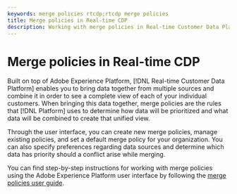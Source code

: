 ```yaml
---
keywords: merge policies rtcdp;rtcdp merge policies
title: Merge policies in Real-time CDP
description: Working with merge policies in Real-time Customer Data Platform
---
```


# Merge policies in Real-time CDP

Built on top of Adobe Experience Platform, [!DNL Real-time Customer Data Platform] enables you to bring data together from multiple sources and combine it in order to see a complete view of each of your individual customers. When bringing this data together, merge policies are the rules that [!DNL Platform] uses to determine how data will be prioritized and what data will be combined to create that unified view.

Through the user interface, you can create new merge policies, manage existing policies, and set a default merge policy for your organization. You can also specify preferences regarding data sources and determine which data has priority should a conflict arise while merging.

You can find step-by-step instructions for working with merge policies using the Adobe Experience Platform user interface by following the [merge policies user guide](../../profile/ui/merge-policies.md).

